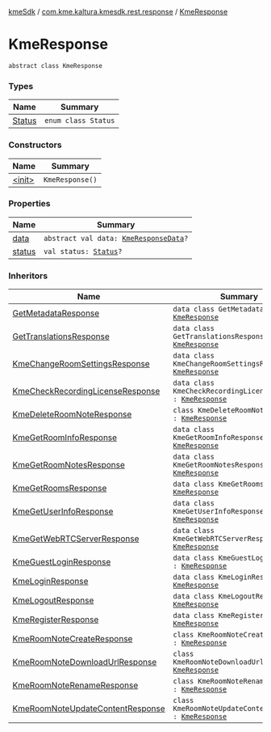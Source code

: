 [kmeSdk](../../index.md) / [com.kme.kaltura.kmesdk.rest.response](../index.md) / [KmeResponse](./index.md)

# KmeResponse

`abstract class KmeResponse`

### Types

| Name | Summary |
|---|---|
| [Status](-status/index.md) | `enum class Status` |

### Constructors

| Name | Summary |
|---|---|
| [&lt;init&gt;](-init-.md) | `KmeResponse()` |

### Properties

| Name | Summary |
|---|---|
| [data](data.md) | `abstract val data: `[`KmeResponseData`](../-kme-response-data/index.md)`?` |
| [status](status.md) | `val status: `[`Status`](-status/index.md)`?` |

### Inheritors

| Name | Summary |
|---|---|
| [GetMetadataResponse](../../com.kme.kaltura.kmesdk.rest.response.metadata/-get-metadata-response/index.md) | `data class GetMetadataResponse : `[`KmeResponse`](./index.md) |
| [GetTranslationsResponse](../../com.kme.kaltura.kmesdk.rest.response.metadata/-get-translations-response/index.md) | `data class GetTranslationsResponse : `[`KmeResponse`](./index.md) |
| [KmeChangeRoomSettingsResponse](../../com.kme.kaltura.kmesdk.rest.response.room/-kme-change-room-settings-response/index.md) | `data class KmeChangeRoomSettingsResponse : `[`KmeResponse`](./index.md) |
| [KmeCheckRecordingLicenseResponse](../../com.kme.kaltura.kmesdk.rest.response.room/-kme-check-recording-license-response/index.md) | `data class KmeCheckRecordingLicenseResponse : `[`KmeResponse`](./index.md) |
| [KmeDeleteRoomNoteResponse](../../com.kme.kaltura.kmesdk.rest.response.room.notes/-kme-delete-room-note-response/index.md) | `class KmeDeleteRoomNoteResponse : `[`KmeResponse`](./index.md) |
| [KmeGetRoomInfoResponse](../../com.kme.kaltura.kmesdk.rest.response.room/-kme-get-room-info-response/index.md) | `data class KmeGetRoomInfoResponse : `[`KmeResponse`](./index.md) |
| [KmeGetRoomNotesResponse](../../com.kme.kaltura.kmesdk.rest.response.room.notes/-kme-get-room-notes-response/index.md) | `data class KmeGetRoomNotesResponse : `[`KmeResponse`](./index.md) |
| [KmeGetRoomsResponse](../../com.kme.kaltura.kmesdk.rest.response.room/-kme-get-rooms-response/index.md) | `data class KmeGetRoomsResponse : `[`KmeResponse`](./index.md) |
| [KmeGetUserInfoResponse](../../com.kme.kaltura.kmesdk.rest.response.user/-kme-get-user-info-response/index.md) | `data class KmeGetUserInfoResponse : `[`KmeResponse`](./index.md) |
| [KmeGetWebRTCServerResponse](../../com.kme.kaltura.kmesdk.rest.response.room/-kme-get-web-r-t-c-server-response/index.md) | `data class KmeGetWebRTCServerResponse : `[`KmeResponse`](./index.md) |
| [KmeGuestLoginResponse](../../com.kme.kaltura.kmesdk.rest.response.signin/-kme-guest-login-response/index.md) | `data class KmeGuestLoginResponse : `[`KmeResponse`](./index.md) |
| [KmeLoginResponse](../../com.kme.kaltura.kmesdk.rest.response.signin/-kme-login-response/index.md) | `data class KmeLoginResponse : `[`KmeResponse`](./index.md) |
| [KmeLogoutResponse](../../com.kme.kaltura.kmesdk.rest.response.signin/-kme-logout-response/index.md) | `data class KmeLogoutResponse : `[`KmeResponse`](./index.md) |
| [KmeRegisterResponse](../../com.kme.kaltura.kmesdk.rest.response.signin/-kme-register-response/index.md) | `data class KmeRegisterResponse : `[`KmeResponse`](./index.md) |
| [KmeRoomNoteCreateResponse](../../com.kme.kaltura.kmesdk.rest.response.room.notes/-kme-room-note-create-response/index.md) | `class KmeRoomNoteCreateResponse : `[`KmeResponse`](./index.md) |
| [KmeRoomNoteDownloadUrlResponse](../../com.kme.kaltura.kmesdk.rest.response.room.notes/-kme-room-note-download-url-response/index.md) | `class KmeRoomNoteDownloadUrlResponse : `[`KmeResponse`](./index.md) |
| [KmeRoomNoteRenameResponse](../../com.kme.kaltura.kmesdk.rest.response.room.notes/-kme-room-note-rename-response/index.md) | `class KmeRoomNoteRenameResponse : `[`KmeResponse`](./index.md) |
| [KmeRoomNoteUpdateContentResponse](../../com.kme.kaltura.kmesdk.rest.response.room.notes/-kme-room-note-update-content-response/index.md) | `class KmeRoomNoteUpdateContentResponse : `[`KmeResponse`](./index.md) |
